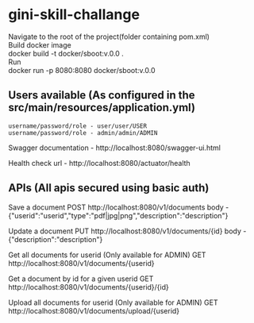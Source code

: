 # gini-skill-challange
Navigate to the root of the project(folder containing pom.xml)<br/>
Build docker image<br/>
	docker build -t docker/sboot:v.0.0 .<br/>
Run <br/>
	docker run -p 8080:8080 docker/sboot:v.0.0

Users available (As configured in the src/main/resources/application.yml)
------------------------------------------------------------------
	username/password/role - user/user/USER
	username/password/role - admin/admin/ADMIN

Swagger documentation - http://localhost:8080/swagger-ui.html

Health check url - http://localhost:8080/actuator/health

APIs (All apis secured using basic auth)
------------------------------------------------------------------
Save a document
	POST
	http://localhost:8080/v1/documents
	body - {"userid":"userid","type":"pdf|jpg|png","description":"description"}

Update a document
	PUT
	http://localhost:8080/v1/documents/{id}
	body - {"description":"description"}

Get all documents for userid (Only available for ADMIN)
	GET
	http://localhost:8080/v1/documents/{userid}

Get a document by id for a given userid
	GET
	http://localhost:8080/v1/documents/{userid}/{id}

Upload all documents for userid (Only available for ADMIN)
	GET
	http://localhost:8080/v1/documents/upload/{userid}
	
